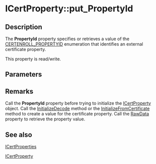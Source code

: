 # ICertProperty::put_PropertyId

## Description

The **PropertyId** property specifies or retrieves a value of the [CERTENROLL_PROPERTYID](https://learn.microsoft.com/windows/desktop/api/certenroll/ne-certenroll-certenroll_propertyid) enumeration that identifies an external certificate property.

This property is read/write.

## Parameters

## Remarks

 Call the **PropertyId** property before trying to initialize the [ICertProperty](https://learn.microsoft.com/windows/desktop/api/certenroll/nn-certenroll-icertproperty) object. Call the [InitializeDecode](https://learn.microsoft.com/windows/desktop/api/certenroll/nf-certenroll-icertproperty-initializedecode) method or the [InitializeFromCertificate](https://learn.microsoft.com/windows/desktop/api/certenroll/nf-certenroll-icertproperty-initializefromcertificate) method to create a value for the certificate property. Call the [RawData](https://learn.microsoft.com/windows/desktop/api/certenroll/nf-certenroll-icertproperty-get_rawdata) property to retrieve the property value.

## See also

[ICertProperties](https://learn.microsoft.com/windows/desktop/api/certenroll/nn-certenroll-icertproperties)

[ICertProperty](https://learn.microsoft.com/windows/desktop/api/certenroll/nn-certenroll-icertproperty)